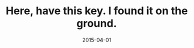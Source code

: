 ---
layout: base.njk
title : 'Here, have this key. I found it on the ground.' 
view_title : 'Here, have this key. I found it on the ground.' 
year : '2015' 
date : '2015-04-01' 
img_file : '/drawing/herehavethiskeyifounditontheground.png' 
html_file : 'herehavethiskeyifounditontheground' 
next_html : 'myideaithoughtthiswasyouridea.html' 
year_order : '30' 
permalink : "title/{{html_file}}.html"
---